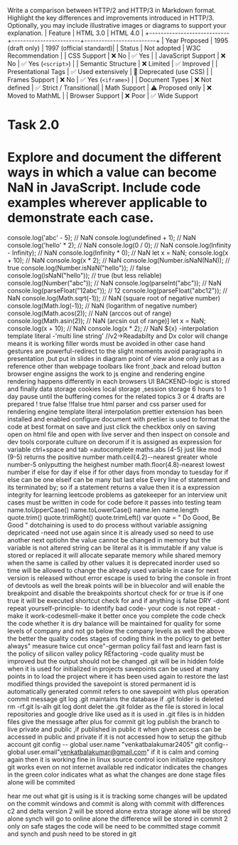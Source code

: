 
Write a comparison between HTTP/2 and HTTP/3 in Markdown format. Highlight the key differences and improvements introduced in HTTP/3.
Optionally, you may include illustrative images or diagrams to support your explanation.
|         Feature           |       HTML 3.0         |        HTML 4.0         |
+----------------------------+------------------------+-------------------------+
| Year Proposed              | 1995 (draft only)      | 1997 (official standard)|
| Status                     | Not adopted            | W3C Recommendation      |
| CSS Support                | ❌ No                  | ✅ Yes                  |
| JavaScript Support         | ❌ No                  | ✅ Yes (`<script>`)     |
| Semantic Structure         | ❌ Limited             | ✅ Improved             |
| Presentational Tags        | ✅ Used extensively    | 🚫 Deprecated (use CSS) |
| Frames Support             | ❌ No                  | ✅ Yes (`<iframe>`)     |
| Document Types             | ❌ Not defined          | ✅ Strict / Transitional|
| Math Support               | ⚠️ Proposed only       | ❌ Moved to MathML      |
| Browser Support            | ❌ Poor                | ✅ Wide Support 

# Task 2.0
# Explore and document the different ways in which a value can become NaN in JavaScript. Include code examples wherever applicable to demonstrate each case.
console.log('abc' - 5);     // NaN
console.log(undefined + 1); // NaN
console.log('hello' * 2);   // NaN
console.log(0 / 0);        // NaN
console.log(Infinity - Infinity); // NaN
console.log(Infinity * 0); // NaN
let x = NaN;
console.log(x + 10);   // NaN
console.log(x * 2);    // NaN
console.log(Number.isNaN(NaN));          // true
console.log(Number.isNaN("hello"));      // false
console.log(isNaN("hello"));             // true (but less reliable)
console.log(Number("abc"));     // NaN
console.log(parseInt("abc"));   // NaN
console.log(parseFloat("12abc")); // 12
console.log(parseFloat("abc12")); // NaN
console.log(Math.sqrt(-1));      // NaN (square root of negative number)
console.log(Math.log(-1));       // NaN (logarithm of negative number)
console.log(Math.acos(2));       // NaN (arccos out of range)
console.log(Math.asin(2));       // NaN (arcsin out of range)]
let x = NaN;
console.log(x + 10);   // NaN
console.log(x * 2);    // NaN
${x} -interpolation
template literal -'multi line string'
//v2->Readabilty and Dx
color will change means it is working
filler words must be avoided in other case 
hand gestures are powerful-redirect to the slight moments
avoid paragraphs in presentation ,but put in slides in diagram point of view alone only just as a reference
other than webpage toolbars like front ,back and reload button
browser engine assigns the work to js engine and rendering engine
rendering happens differently in each browsers
UI BACKEND-logic is stored and finally data storage cookies local storage ,session storage 
 6 hours to 1 day 
 pause until the buffering comes for the related topics  3 or 4 drafts are prepared
 ! true
 false
 !!false
 true
 html parser and css parser used for rendering engine
 template literal
 interpolation
 prettier extension has been installed and enabled
 configure document with pretiier  is used to format the code at best
 format on save and just click the checkbox only on saving
 open on html file and open with  live server and then inspect on console and dev tools
 corporate  culture on decorum
 if it is assigned as expression for variable
 ctrl+space and tab =autocomplete
 maths.abs (4-5) just like mod (9-5) returns the positive number
 math.ceil(4.2)--nearest greater whole number-5 onlyputting  the heighest number
 math.floor(4.8)-nearest lowest number
 if else for day 
 if else if for other days from monday to tuesday
 for if else can be one 
 elseif can be many  but last else
 Every line of statement and its terminated by; so if a statement returns a value then it is a expression 
 integrity for learning leetcode problems as gatekeeper for an interview
 unit cases must be written in code for code before it passes into testing team
 name.toUpperCase()
 name.toLowerCase()
 name.len
 name.length
 quote.trim()
 quote.trimRight()
 quote.trimLeft()
 var quote = "  Do Good, Be Good "
 dotchaining is used to do  process without  variable assigning
 depricated -need not use again since it is already used  so need to use another next optiohn
 the value cannot be changed in memory but the  variable is not altered
 string can be literal as it is immutable
 if any value is stored or replaced it will allocate separate memory while  shared memory when the same is  called by other values
 it is deprecated inorder used so time will be allowed to change the already used  variable in case for next version is released
 without error
 escape is used to bring the console in front of devtools as well the break points will be in bluecolor and will enable the breakpoint and disable the breakpoints
 shortcut check for  or true is if one true it will be executed
 shortcut check for and if anything is false
 DRY  -dont repeat yourself-principle- to identify bad code- your code is not repeat -make it work-codesmell-make it better 
 once you complete the code check the code whether it is dry
 balance will be maintained for quality for some levels of company and not go below the company levels as well the above the better the quality codes
 stages of coding   think in the policy to get better always" measure twice cut once"-german policy
 fail fast and learn fast is the policy of silicon valley policy
 REfactoring -code quality must be improved but the output should not be changed
 .git will be in hidden folde when it is used for initialized
 in projects savepoints can be used at many points in to load the project where it has been used again
 to restore the last modified things provided the savepoint is stored
 permanent id is automatically generated
 commit refers to one savepoint 
 with plus operation
 commit message 
 git log
 .git maintains the database
 if .git folder is deleted 
 rm -rf.git
 ls-alh
 git log
 dont delet the .git  folder as the file is stored in local repositories and google drive like used as it is used in .git files is in hidden files
 give the message after plus for commit 
 git log
 publish the branch to live private and public ,if published in public it
 when given access can be accessed in public  and private if it is not accessed
 how to setup the github account
 git config -- global user.name "venkatbalakumar2405"
 git config-- global user.email"venkatbalakumar@gmail.com"
 if it is calm and coming again then it is working fine in linux
 source control icon initialize repository
 git works even on not internet available
 red indicator indicates the changes in the 
 green color indicates what as what the changes are done
 stage files alone will be commited 

hear me out
what git is using is it is tracking  some changes will be updated on the commit windows and commit is along with commit with differences 
c2 and delta version 2 will be stored alone extra storage alone will be stored alone
synch will go to online 
alone the difference will be stored in commit 2
only on safe stages the code will be need to be committed
stage commit and synch and push need to be stored in git